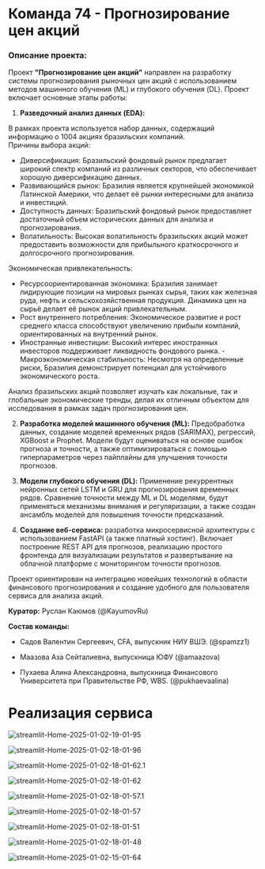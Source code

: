 # Команда 74 - Прогнозирование цен акций

### Описание проекта:

Проект **"Прогнозирование цен акций"** направлен на разработку системы прогнозирования рыночных цен акций с использованием методов машинного обучения (ML) и глубокого обучения (DL). Проект включает основные этапы работы:

1. **Разведочный анализ данных (EDA):**

В рамках проекта используется набор данных, содержащий информацию о 1004 акциях бразильских компаний.  
Причины выбора акций:  
- Диверсификация: Бразильский фондовый рынок предлагает широкий спектр компаний из различных секторов, что обеспечивает хорошую диверсификацию данных.  
- Развивающийся рынок: Бразилия является крупнейшей экономикой Латинской Америки, что делает её рынки интересными для анализа и инвестиций.  
- Доступность данных: Бразильский фондовый рынок предоставляет достаточный объем исторических данных для анализа и прогнозирования.  
- Волатильность: Высокая волатильность бразильских акций может предоставить возможности для прибыльного краткосрочного и долгосрочного прогнозирования.  

Экономическая привлекательность:
- Ресурсоориентированная экономика: Бразилия занимает лидирующие позиции на мировых рынках сырья, таких как железная руда, нефть и сельскохозяйственная продукция. Динамика цен на сырьё делает её рынок акций привлекательным.  
- Рост внутреннего потребления: Экономическое развитие и рост среднего класса способствуют увеличению прибыли компаний, ориентированных на внутренний рынок.  
- Иностранные инвестиции: Высокий интерес иностранных инвесторов поддерживает ликвидность фондового рынка. - Макроэкономическая стабильность: Несмотря на определенные риски, Бразилия демонстрирует потенциал для устойчивого экономического роста.  

Анализ бразильских акций позволяет изучать как локальные, так и глобальные экономические тренды, делая их отличным объектом для исследования в рамках задач прогнозирования цен.

2. **Разработка моделей машинного обучения (ML):** Предобработка данных, создание моделей временных рядов (SARIMAX), регрессий, XGBoost и Prophet. Модели будут оцениваться на основе ошибок прогноза и точности, а также оптимизироваться с помощью гиперпараметров через пайплайны для улучшения точности прогнозов.

3. **Модели глубокого обучения (DL):** Применение рекуррентных нейронных сетей LSTM и GRU для прогнозирования временных рядов. Сравнение точности между ML и DL моделями, будут применяться механизмы внимания и регуляризации, а также создан ансамбль моделей для повышения точности предсказаний.


4. **Создание веб-сервиса:** разработка микросервисной архитектуры с использованием FastAPI (а также платный хостинг). Включает построение REST API для прогнозов, реализацию простого фронтенда для визуализации результатов и развертывание на облачной платформе с мониторингом точности прогнозов.

Проект ориентирован на интеграцию новейших технологий в области финансового прогнозирования и создание удобного для пользователя сервиса для анализа акций.

**Куратор:** Руслан Каюмов (@KayumovRu)


**Состав команды:**

- Садов Валентин Сергеевич, CFA, выпускник НИУ ВШЭ. (@spamzz1)

- Маазова Аза Сейталиевна, выпускница ЮФУ (@amaazova)

- Пухаева Алина Александровна, выпускница Финансового Университета при Правительстве РФ, WBS. (@pukhaevaalina)

# Реализация сервиса #

![streamlit-Home-2025-01-02-19-01-95](https://raw.githubusercontent.com/apukhaevaa/team74_stock_price_forecasting/main/gifs/streamlit-Home-2025-01-02-19-01-95.gif)

![streamlit-Home-2025-01-02-18-01-96](https://raw.githubusercontent.com/apukhaevaa/team74_stock_price_forecasting/main/gifs/streamlit-Home-2025-01-02-18-01-96.gif)

![streamlit-Home-2025-01-02-18-01-62.1](https://raw.githubusercontent.com/apukhaevaa/team74_stock_price_forecasting/main/gifs/streamlit-Home-2025-01-02-18-01-62.1.gif)

![streamlit-Home-2025-01-02-18-01-62](https://raw.githubusercontent.com/apukhaevaa/team74_stock_price_forecasting/main/gifs/streamlit-Home-2025-01-02-18-01-62.gif)

![streamlit-Home-2025-01-02-18-01-57.1](https://raw.githubusercontent.com/apukhaevaa/team74_stock_price_forecasting/main/gifs/streamlit-Home-2025-01-02-18-01-57.1.gif)




![streamlit-Home-2025-01-02-18-01-57](https://raw.githubusercontent.com/apukhaevaa/team74_stock_price_forecasting/main/gifs/streamlit-Home-2025-01-02-18-01-57.gif)

![streamlit-Home-2025-01-02-18-01-51](https://raw.githubusercontent.com/apukhaevaa/team74_stock_price_forecasting/main/gifs/streamlit-Home-2025-01-02-18-01-51.gif)

![streamlit-Home-2025-01-02-18-01-48](https://raw.githubusercontent.com/apukhaevaa/team74_stock_price_forecasting/main/gifs/streamlit-Home-2025-01-02-18-01-48.gif)

![streamlit-Home-2025-01-02-15-01-64](https://raw.githubusercontent.com/apukhaevaa/team74_stock_price_forecasting/main/gifs/streamlit-Home-2025-01-02-15-01-64.gif)

